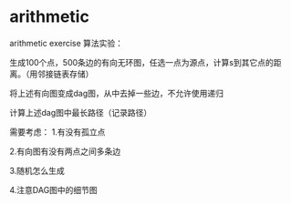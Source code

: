 # arithmetic
arithmetic exercise
算法实验：

生成100个点，500条边的有向无环图，任选一点为源点，计算s到其它点的距离。（用邻接链表存储）

将上述有向图变成dag图，从中去掉一些边，不允许使用递归

计算上述dag图中最长路径（记录路径）

需要考虑：
1.有没有孤立点

2.有向图有没有两点之间多条边

3.随机怎么生成

4.注意DAG图中的细节图
